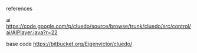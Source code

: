 references 

ai
https://code.google.com/p/cluedo/source/browse/trunk/cluedo/src/control/ai/AIPlayer.java?r=22

base code
https://bitbucket.org/Eigenvictor/cluedo/
